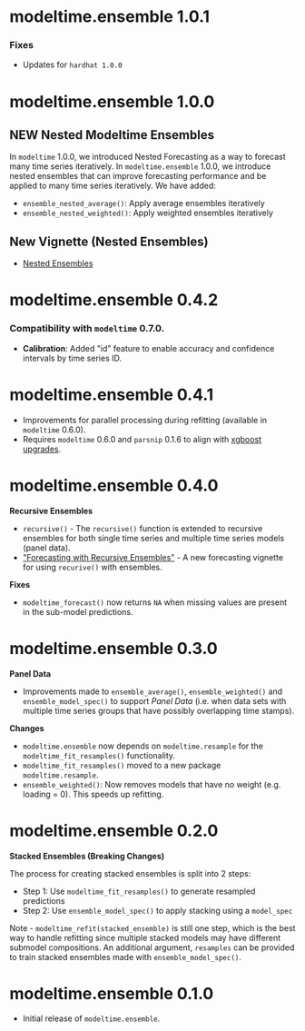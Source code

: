 #  modeltime.ensemble 1.0.1

### Fixes

- Updates for `hardhat 1.0.0`

#  modeltime.ensemble 1.0.0

## NEW Nested Modeltime Ensembles

In `modeltime` 1.0.0, we introduced Nested Forecasting as a way to forecast many time series iteratively. In `modeltime.ensemble` 1.0.0, we introduce nested ensembles that can improve forecasting performance and be applied to many time series iteratively. We have added:

- `ensemble_nested_average()`: Apply average ensembles iteratively
- `ensemble_nested_weighted()`: Apply weighted ensembles iteratively


## New Vignette (Nested Ensembles)

- [Nested Ensembles](https://business-science.github.io/modeltime.ensemble/articles/nested-ensembles.html)

# modeltime.ensemble 0.4.2

### Compatibility with `modeltime` 0.7.0. 

- __Calibration__: Added "id" feature to enable accuracy and confidence intervals by time series ID. 

# modeltime.ensemble 0.4.1

- Improvements for parallel processing during refitting (available in `modeltime` 0.6.0). 
- Requires `modeltime` 0.6.0 and `parsnip` 0.1.6 to align with [xgboost upgrades](https://github.com/business-science/modeltime/issues/107). 


# modeltime.ensemble 0.4.0

__Recursive Ensembles__

- `recursive()` - The `recursive()` function is extended to recursive ensembles for both single time series and multiple time series models (panel data).
- ["Forecasting with Recursive Ensembles"](https://business-science.github.io/modeltime.ensemble/articles/recursive-ensembles.html) - A new forecasting vignette for using `recurive()` with ensembles.

__Fixes__

- `modeltime_forecast()` now returns `NA` when missing values are present in the sub-model predictions.  

# modeltime.ensemble 0.3.0

__Panel Data__

- Improvements made to `ensemble_average()`, `ensemble_weighted()` and `ensemble_model_spec()` to support _Panel Data_ (i.e. when data sets with multiple time series groups that have possibly overlapping time stamps). 

__Changes__

- `modeltime.ensemble` now depends on `modeltime.resample` for the `modeltime_fit_resamples()` functionality.
- `modeltime_fit_resamples()` moved to a new package `modeltime.resample`.
- `ensemble_weighted()`: Now removes models that have no weight (e.g. loading = 0). This speeds up refitting.  

# modeltime.ensemble 0.2.0

__Stacked Ensembles (Breaking Changes)__

The process for creating stacked ensembles is split into 2 steps:

- Step 1: Use `modeltime_fit_resamples()` to generate resampled predictions
- Step 2: Use `ensemble_model_spec()` to apply stacking using a `model_spec`

Note - `modeltime_refit(stacked_ensemble)` is still one step, which is the best way to handle refitting since multiple stacked models may have different submodel compositions. An additional argument, `resamples` can be provided to train stacked ensembles made with `ensemble_model_spec()`.

# modeltime.ensemble 0.1.0

* Initial release of `modeltime.ensemble`.
